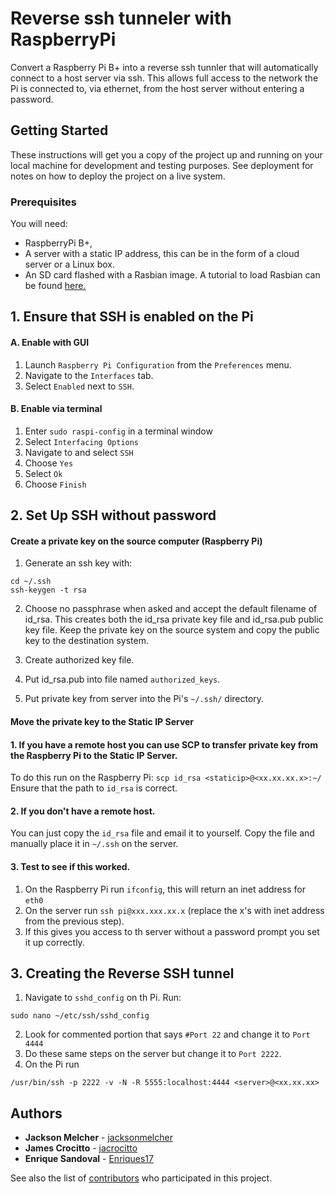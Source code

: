 # Reverse ssh tunneler with RaspberryPi


Convert a Raspberry Pi B+ into a reverse ssh tunnler that will automatically connect to a host server via ssh. This allows full access to the network the Pi is connected to, via ethernet, from the host server without entering a password.
## Getting Started

These instructions will get you a copy of the project up and running on your local machine for development and testing purposes. See deployment for notes on how to deploy the project on a live system.

### Prerequisites

You will need:
  * RaspberryPi B+,
  * A server with a static IP address, this can be in the form of a cloud server or a Linux box.
  * An SD card flashed with a Rasbian image. A tutorial to load Rasbian can be found [here.](https://www.raspberrypi.org/downloads/noobs/
 "Download NOOBS")

## 1.  Ensure that SSH is enabled on the Pi
  #### A. Enable with GUI
   1. Launch ``` Raspberry Pi Configuration ``` from the ``` Preferences ``` menu.
   2. Navigate to the ```Interfaces``` tab.
   3. Select ```Enabled``` next to ```SSH```.

  #### B. Enable via terminal
   1. Enter ```sudo raspi-config``` in a terminal window
   2. Select ```Interfacing Options```
   3. Navigate to and select ```SSH```
   4. Choose ```Yes```
   5. Select ```Ok```
   6. Choose ```Finish```

## 2. Set Up SSH without password

#### Create a private key on the source computer (Raspberry Pi)
  1. Generate an ssh key with:
  ```
  cd ~/.ssh
  ssh-keygen -t rsa
  ```
  2. Choose no passphrase when asked and accept the default filename of id_rsa. This creates both the id_rsa private key file and id_rsa.pub public key file. Keep the private key on the source system and copy the public key to the destination system.
  3. Create authorized key file.

  4. Put id_rsa.pub into file named ``` authorized_keys ```.

  5. Put private key from server into the Pi's ``` ~/.ssh/ ``` directory.

#### Move the private key to the Static IP Server
  #### 1. If you have a remote host you can use SCP to transfer private key from the Raspberry Pi to the Static IP Server. 
   To do this run on the Raspberry Pi: 
    ``` scp id_rsa <staticip>@<xx.xx.xx.x>:~/ ``` 
   Ensure that the path to ```id_rsa``` is correct.

  #### 2. If you don't have a remote host.
   You can just copy the ``` id_rsa ``` file and email it to yourself. 
   Copy the file and manually place it in ``` ~/.ssh ``` on the server.

  #### 3. Test to see if this worked.
   1. On the Raspberry Pi run ``` ifconfig ```, this will return an inet address for ```eth0 ```
   2. On the server run ``` ssh pi@xxx.xxx.xx.x ``` (replace the x's with inet address from the previous step).
   3. If this gives you access to th server without a password prompt you set it up correctly.
  
## 3. Creating the Reverse SSH tunnel
 1. Navigate to ```sshd_config``` on th Pi. Run:
 ``` 
 sudo nano ~/etc/ssh/sshd_config
 ```
 2. Look for commented portion that says ```#Port 22``` and change it to ``` Port 4444 ```
 3. Do these same steps on the server but change it to ``` Port 2222 ```.
 4. On the Pi run
```
/usr/bin/ssh -p 2222 -v -N -R 5555:localhost:4444 <server>@<xx.xx.xx>
```


## Authors

* **Jackson Melcher** - [jacksonmelcher](https://github.com/PurpleBooth)
* **James Crocitto** - [jacrocitto](https://github.com/jacrocitto)
* **Enrique Sandoval** - [Enriques17](https://github.com/enriques17)

See also the list of [contributors](https://github.com/enriques17/cs445/graphs/contributors) who participated in this project.

